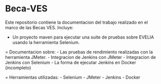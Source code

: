 # Beca-VES
Este repositorio contiene la documentacion del trabajo realizado en el marco de las Becas VES. Incluye:

- Un proyecto maven para ejecutar una suite de pruebas sobre EVELIA usando la herramienta Selenium.

= Documentacion sobre:
	- Las pruebas de rendimiento realizadas con la herramienta JMeter.
	- Integracion de Jenkins con JMeter
	- Integracion de Jenkins con Selenium
	- La forma de ejecutar Jenkins en Docker (incompleto)
	
= Herramientas utilizadas:
	- Selenium
	- JMeter
	- Jenkins
	- Docker
